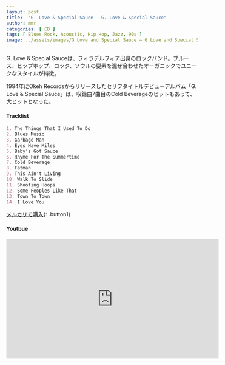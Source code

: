 ```yaml
---
layout: post
title:  "G. Love & Special Sauce – G. Love & Special Sauce"
author: mmr
categories: [ CD ]
tags: [ Blues Rock, Acoustic, Hip Hop, Jazz, 90s ]
image: ../assets/images/G Love and Special Sauce – G Love and Special Sauce.jpg
---
```


G. Love & Special Sauceは、フィラデルフィア出身のロックバンド。ブルース、ヒップホップ、ロック、ソウルの要素を混ぜ合わせたオーガニックでユニークなスタイルが特徴。

1994年にOkeh Recordsからリリースしたセリフタイトルデビューアルバム「G. Love & Special Sauce」は、収録曲7曲目のCold Beverageのヒットもあって、大ヒットとなった。


#### Tracklist
```md
1. The Things That I Used To Do
2. Blues Music
3. Garbage Man
4. Eyes Have Miles
5. Baby's Got Sauce
6. Rhyme For The Summertime
7. Cold Beverage
8. Fatman
9. This Ain't Living
10. Walk To Slide
11. Shooting Hoops
12. Some Peoples Like That
13. Town To Town
14. I Love You

```

[メルカリで購入](https://jp.mercari.com/item/m90203298865?afid=6142608987){: .button1}

#### Youtbue
<iframe width="560" height="315" src="https://www.youtube.com/embed/C2if2LR7LTs?si=mEI5tgWtj63fkqWC" title="YouTube video player" frameborder="0" allow="accelerometer; autoplay; clipboard-write; encrypted-media; gyroscope; picture-in-picture; web-share" referrerpolicy="strict-origin-when-cross-origin" allowfullscreen></iframe>
